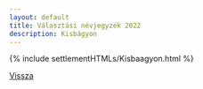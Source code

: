 ```yaml
---
layout: default
title: Választási névjegyzék 2022
description: Kisbágyon
---
```


{% include settlementHTMLs/Kisbaagyon.html %}

[Vissza](./)